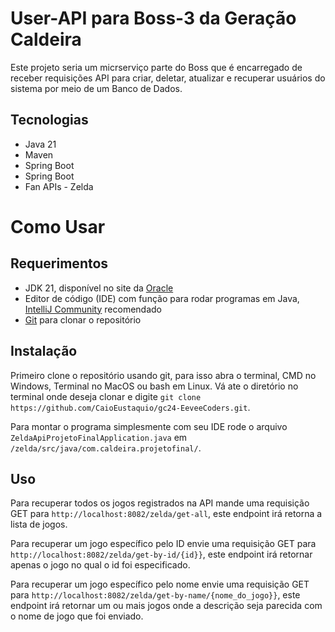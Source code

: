 # User-API para Boss-3 da Geração Caldeira
Este projeto seria um micrserviço parte do Boss que é encarregado de receber requisições API para criar, deletar, atualizar e recuperar usuários do sistema por meio de um Banco de Dados.
## Tecnologias
- Java 21
- Maven
- Spring Boot
- Spring Boot
- Fan APIs - Zelda
# Como Usar
## Requerimentos
- JDK 21, disponível no site da [Oracle](https://www.oracle.com/java/technologies/downloads/)
- Editor de código (IDE) com função para rodar programas em Java, [IntelliJ Community](https://www.jetbrains.com/idea/download/) recomendado
- [Git](https://git-scm.com/downloads) para clonar o repositório
## Instalação
Primeiro clone o repositório usando git, para isso abra o terminal, CMD no Windows, Terminal no MacOS ou bash em Linux. Vá ate o diretório no terminal onde deseja clonar e digite `git clone https://github.com/CaioEustaquio/gc24-EeveeCoders.git`.

Para montar o programa simplesmente com seu IDE rode o arquivo `ZeldaApiProjetoFinalApplication.java` em `/zelda/src/java/com.caldeira.projetofinal/`.
## Uso
Para recuperar todos os jogos registrados na API mande uma requisição GET para `http://localhost:8082/zelda/get-all`, este endpoint irá retorna a lista de jogos.

Para recuperar um jogo específico pelo ID envie uma requisição GET para `http://localhost:8082/zelda/get-by-id/{id}}`, este endpoint irá retornar apenas o jogo no qual o id foi especificado.

Para recuperar um jogo específico pelo nome envie uma requisição GET para `http://localhost:8082/zelda/get-by-name/{nome_do_jogo}}`, este endpoint irá retornar um ou mais jogos onde a descrição seja parecida com o nome de jogo que foi enviado.
